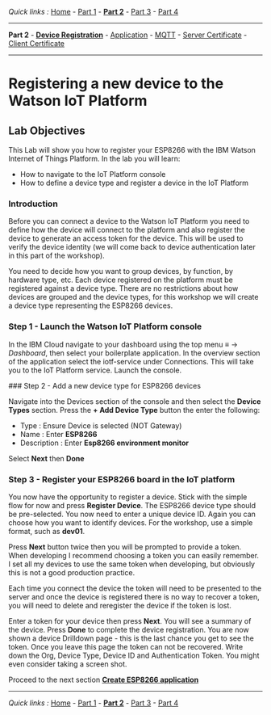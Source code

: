 *Quick links :*
[Home](/README.md) - [Part 1](/part1/README.md) - [**Part 2**](/part2/README.md) - [Part 3](/part3/README.md) - [Part 4](/part4/README.md)
***
**Part 2** - [**Device Registration**](/part2/DEVICE.md) - [Application](/part2/APP.md) - [MQTT](/part2/MQTT.md) - [Server Certificate](/part2/CERT1.md) - [Client Certificate](/part2/CERT2.md)
***

# Registering a new device to the Watson IoT Platform

## Lab Objectives

This Lab will show you how to register your ESP8266 with the IBM Watson Internet of Things Platform.  In the lab you will learn:

- How to navigate to the IoT Platform console
- How to define a device type and register a device in the IoT Platform

### Introduction

Before you can connect a device to the Watson IoT Platform you need to define how the device will connect to the platform and also register the device to generate an access token for the device.  This will be used to verify the device identity (we will come back to device authentication later in this part of the workshop).

You need to decide how you want to group devices, by function, by hardware type, etc.  Each device registered on the platform must be registered against a device type.  There are no restrictions about how devices are grouped and the device types, for this workshop we will create a device type representing the ESP8266 devices.

### Step 1 - Launch the Watson IoT Platform console

In the IBM Cloud navigate to your dashboard using the top menu *≡* -> *Dashboard*, then select your boilerplate application.  In the overview section of the application select the iotf-service under Connections.  This will take you to the IoT Platform service.  Launch the console.

### Step 2 - Add a new device type for ESP8266 devices

Navigate into the Devices section of the console and then select the **Device Types** section.  Press the **+ Add Device Type** button the enter the following:

- Type : Ensure Device is selected (NOT Gateway)
- Name : Enter **ESP8266**
- Description : Enter **Esp8266 environment monitor**

Select **Next** then **Done**

### Step 3 - Register your ESP8266 board in the IoT platform

You now have the opportunity to register a device.  Stick with the simple flow for now and press **Register Device**.  The ESP8266 device type should be pre-selected.  You now need to enter a unique device ID.  Again you can choose how you want to identify devices.  For the workshop, use a simple format, such as **dev01**.

Press **Next** button twice then you will be prompted to provide a token.  When developing I recommend choosing a token you can easily remember.  I set all my devices to use the same token when developing, but obviously this is not a good production practice.

Each time you connect the device the token will need to be presented to the server and once the device is registered there is no way to recover a token, you will need to delete and reregister the device if the token is lost.

Enter a token for your device then press **Next**.  You will see a summary of the device.  Press **Done** to complete the device registration.  You are now shown a device Drilldown page - this is the last chance you get to see the token.  Once you leave this page the token can not be recovered. Write down the Org, Device Type, Device ID and Authentication Token. You might even consider taking a screen shot.

Proceed to the next section [**Create ESP8266 application**](/part2/APP.md)
***
*Quick links :*
[Home](/README.md) - [Part 1](/part1/README.md) - [**Part 2**](/part2/README.md) - [Part 3](/part3/README.md) - [Part 4](/part4/README.md)
